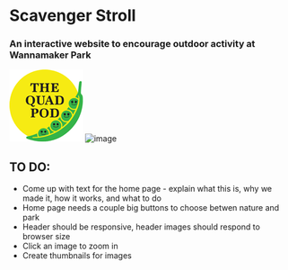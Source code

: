 # Scavenger Stroll

### An interactive website to encourage outdoor activity at Wannamaker Park

![image](./images/quadpod.png)
![image](./images/IMG_5435.JPG)

## TO DO:

- Come up with text for the home page - explain what this is, why we made it, how it works, and what to do
- Home page needs a couple big buttons to choose betwen nature and park
- Header should be responsive, header images should respond to browser size
- Click an image to zoom in
- Create thumbnails for images
